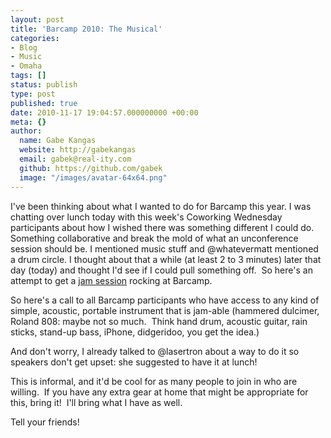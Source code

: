 ```yaml
---
layout: post
title: 'Barcamp 2010: The Musical'
categories:
- Blog
- Music
- Omaha
tags: []
status: publish
type: post
published: true
date: 2010-11-17 19:04:57.000000000 +00:00
meta: {}
author:
  name: Gabe Kangas
  website: http://gabekangas
  email: gabek@real-ity.com
  github: https://github.com/gabek
  image: "/images/avatar-64x64.png"
---
```

I\'ve been thinking about what I wanted to do for Barcamp this year. I was chatting over lunch today with this week\'s Coworking Wednesday participants about how I wished there was something different I could do. Something collaborative and break the mold of what an unconference session should be. I mentioned music stuff and \@whatevermatt mentioned a drum circle. I thought about that a while (at least 2 to 3 minutes) later that day (today) and thought I\'d see if I could pull something off.  So here\'s an attempt to get a [jam session](http://en.wikipedia.org/wiki/Jam_session) rocking at Barcamp.

So here\'s a call to all Barcamp participants who have access to any kind of simple, acoustic, portable instrument that is jam-able (hammered dulcimer, Roland 808: maybe not so much.  Think hand drum, acoustic guitar, rain sticks, stand-up bass, iPhone, didgeridoo, you get the idea.)

And don\'t worry, I already talked to \@lasertron about a way to do it so speakers don\'t get upset: she suggested to have it at lunch!

This is informal, and it\'d be cool for as many people to join in who are willing.  If you have any extra gear at home that might be appropriate for this, bring it!  I\'ll bring what I have as well.

Tell your friends!
